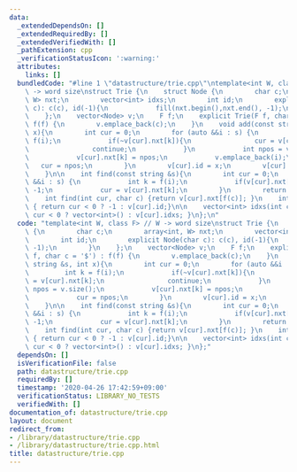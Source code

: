 ```yaml
---
data:
  _extendedDependsOn: []
  _extendedRequiredBy: []
  _extendedVerifiedWith: []
  _pathExtension: cpp
  _verificationStatusIcon: ':warning:'
  attributes:
    links: []
  bundledCode: "#line 1 \"datastructure/trie.cpp\"\ntemplate<int W, class F> // W\
    \ -> word size\nstruct Trie {\n    struct Node {\n        char c;\n        array<int,\
    \ W> nxt;\n        vector<int> idxs;\n        int id;\n        explicit Node(char\
    \ c): c(c), id(-1){\n            fill(nxt.begin(),nxt.end(), -1);\n        }\n\
    \    };\n    vector<Node> v;\n    F f;\n    explicit Trie(F f, char c = '$') :\
    \ f(f) {\n        v.emplace_back(c);\n    }\n    void add(const string &s, int\
    \ x){\n        int cur = 0;\n        for (auto &&i : s) {\n            int k =\
    \ f(i);\n            if(~v[cur].nxt[k]){\n                cur = v[cur].nxt[k];\n\
    \                continue;\n            }\n            int npos = v.size();\n\
    \            v[cur].nxt[k] = npos;\n            v.emplace_back(i);\n         \
    \   cur = npos;\n        }\n        v[cur].id = x;\n        v[cur].idxs.emplace_back(x);\n\
    \    }\n\n    int find(const string &s){\n        int cur = 0;\n        for (auto\
    \ &&i : s) {\n            int k = f(i);\n            if(v[cur].nxt[k] < 0) return\
    \ -1;\n            cur = v[cur].nxt[k];\n        }\n        return cur;\n    }\n\
    \    int find(int cur, char c) {return v[cur].nxt[f(c)]; }\n    int id(int cur)\
    \ { return cur < 0 ? -1 : v[cur].id;}\n\n    vector<int> idxs(int cur) { return\
    \ cur < 0 ? vector<int>() : v[cur].idxs; }\n};\n"
  code: "template<int W, class F> // W -> word size\nstruct Trie {\n    struct Node\
    \ {\n        char c;\n        array<int, W> nxt;\n        vector<int> idxs;\n\
    \        int id;\n        explicit Node(char c): c(c), id(-1){\n            fill(nxt.begin(),nxt.end(),\
    \ -1);\n        }\n    };\n    vector<Node> v;\n    F f;\n    explicit Trie(F\
    \ f, char c = '$') : f(f) {\n        v.emplace_back(c);\n    }\n    void add(const\
    \ string &s, int x){\n        int cur = 0;\n        for (auto &&i : s) {\n   \
    \         int k = f(i);\n            if(~v[cur].nxt[k]){\n                cur\
    \ = v[cur].nxt[k];\n                continue;\n            }\n            int\
    \ npos = v.size();\n            v[cur].nxt[k] = npos;\n            v.emplace_back(i);\n\
    \            cur = npos;\n        }\n        v[cur].id = x;\n        v[cur].idxs.emplace_back(x);\n\
    \    }\n\n    int find(const string &s){\n        int cur = 0;\n        for (auto\
    \ &&i : s) {\n            int k = f(i);\n            if(v[cur].nxt[k] < 0) return\
    \ -1;\n            cur = v[cur].nxt[k];\n        }\n        return cur;\n    }\n\
    \    int find(int cur, char c) {return v[cur].nxt[f(c)]; }\n    int id(int cur)\
    \ { return cur < 0 ? -1 : v[cur].id;}\n\n    vector<int> idxs(int cur) { return\
    \ cur < 0 ? vector<int>() : v[cur].idxs; }\n};"
  dependsOn: []
  isVerificationFile: false
  path: datastructure/trie.cpp
  requiredBy: []
  timestamp: '2020-04-26 17:42:59+09:00'
  verificationStatus: LIBRARY_NO_TESTS
  verifiedWith: []
documentation_of: datastructure/trie.cpp
layout: document
redirect_from:
- /library/datastructure/trie.cpp
- /library/datastructure/trie.cpp.html
title: datastructure/trie.cpp
---
```

